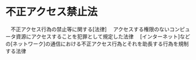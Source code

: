 # 不正アクセス禁止法
　不正アクセス行為の禁止等に関する[法律]
　アクセスする権限のないコンピュータ資源にアクセスすることを犯罪として規定した法律
　[インターネット]などの[ネットワーク]の通信における不正アクセス行為とそれを助長する行為を規制する法律
